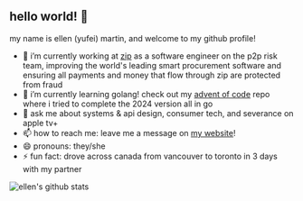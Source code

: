 ## hello world! 👋

<!--
**BlackSpade741/BlackSpade741** is a ✨ _special_ ✨ repository because its `README.md` (this file) appears on your GitHub profile.

Here are some ideas to get you started:

- 🔭 I’m currently working on ...
- 🌱 I’m currently learning ...
- 👯 I’m looking to collaborate on ...
- 🤔 I’m looking for help with ...
- 💬 Ask me about ...
- 📫 How to reach me: ...
- 😄 Pronouns: ...
- ⚡ Fun fact: ...
-->

my name is ellen (yufei) martin, and welcome to my github profile!

- 🔭 i’m currently working at [zip](https://ziphq.com) as a software engineer on the p2p risk team, improving the world's leading smart procurement software and ensuring all payments and money that flow through zip are protected from fraud
- 🌱 i’m currently learning golang! check out my [advent of code](https://github.com/BlackSpade741/adventofcode) repo where i tried to complete the 2024 version all in go
- 💬 ask me about systems & api design, consumer tech, and severance on apple tv+
- 📫 how to reach me: leave me a message on [my website](https://ellenyufei.com)!
- 😄 pronouns: they/she
- ⚡ fun fact: drove across canada from vancouver to toronto in 3 days with my partner

![ellen's github stats](https://github-readme-stats.vercel.app/api?username=BlackSpade741&show_icons=true&theme=nightowl&hide_rank=true&custom_title=ellen's%20github%20stats)
